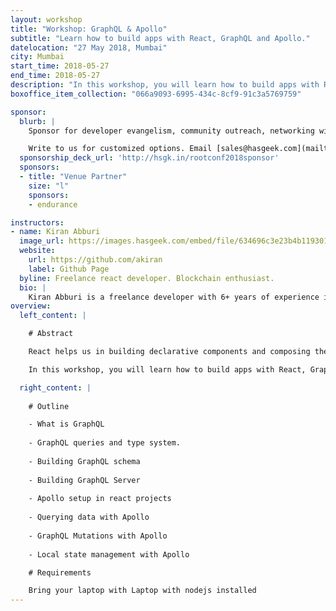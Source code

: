 ```yaml
---
layout: workshop
title: "Workshop: GraphQL & Apollo"
subtitle: "Learn how to build apps with React, GraphQL and Apollo."
datelocation: "27 May 2018, Mumbai"
city: Mumbai
start_time: 2018-05-27
end_time: 2018-05-27
description: "In this workshop, you will learn how to build apps with React, GraphQL and Apollo. Various concepts of GraphQL and Apollo will be covered while building a simple e-commerce app."
boxoffice_item_collection: "066a9093-6995-434c-8cf9-91c3a5769759"

sponsor:
  blurb: |
    Sponsor for developer evangelism, community outreach, networking with IT managers and decision-makers, and hiring.

    Write to us for customized options. Email [sales@hasgeek.com](mailto:sales@hasgeek.com)
  sponsorship_deck_url: 'http://hsgk.in/rootconf2018sponsor'
  sponsors:
  - title: "Venue Partner"
    size: "l"
    sponsors:
    - endurance

instructors:
- name: Kiran Abburi
  image_url: https://images.hasgeek.com/embed/file/634696c3e23b4b11930160bc77dc106f
  website:
    url: https://github.com/akiran
    label: Github Page
  byline: Freelance react developer. Blockchain enthusiast.
  bio: |
    Kiran Abburi is a freelance developer with 6+ years of experience in web development. He primarily works on reactjs, nodejs and GraphQL projects. He is also an organizer of the Reactjs Bangalore meetup group.
overview:
  left_content: |

    # Abstract

    React helps us in building declarative components and composing them to build apps. Libraries like redux solved the state management problem, but handling network requests is still tricky. We often need imperative logic to initiate network requests, update server response in local store, handle network errors etc. This could be complex and repetitive. GraphQL and Apollo solves this problem by enabling us to handle network requests in declarative fashion. They allows us to specify the data requirements of components declaratively and apollo takes care of fetching the data and passing it to components. Also, apollo makes it easy to implement complex features like pagination, caching. Apollo can also help us in managing local state without having to use a state management library. Also, GraphQL provides performance benefits by letting us fetch only the data required by clients and batch network requests.

    In this workshop, you will learn how to build apps with React, GraphQL and Apollo. Various concepts of GraphQL and Apollo will be covered while building a simple e-commerce app

  right_content: |
    
    # Outline

    - What is GraphQL
    
    - GraphQL queries and type system.
    
    - Building GraphQL schema
    
    - Building GraphQL Server
    
    - Apollo setup in react projects
    
    - Querying data with Apollo
    
    - GraphQL Mutations with Apollo
    
    - Local state management with Apollo

    # Requirements

    Bring your laptop with Laptop with nodejs installed
---
```

